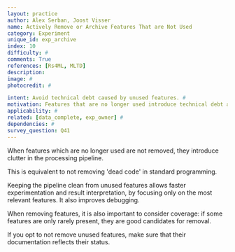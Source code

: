 ```yaml
---
layout: practice
author: Alex Serban, Joost Visser
name: Actively Remove or Archive Features That are Not Used
category: Experiment
unique_id: exp_archive
index: 10
difficulty: #
comments: True
references: [Rs4ML, MLTD]
description:
image: #
photocredit: #

intent: Avoid technical debt caused by unused features. #
motivation: Features that are no longer used introduce technical debt and clutter. Removing or cleaning unused features from the data pipeline helps concentrate only on promising features and improves understandability and maintenance.  #
applicability: #
related: [data_complete, exp_owner] #
dependencies: #
survey_question: Q41
---
```


When features which are no longer used are not removed, they introduce clutter in the processing pipeline.


This is equivalent to not removing 'dead code' in standard programming.


Keeping the pipeline clean from unused features allows faster experimentation and result interpretation, by focusing only on the most relevant features.
It also improves debugging.


When removing features, it is also important to consider coverage: if some features are only rarely present, they are good candidates for removal.


If you opt to not remove unused features, make sure that their documentation reflects their status.